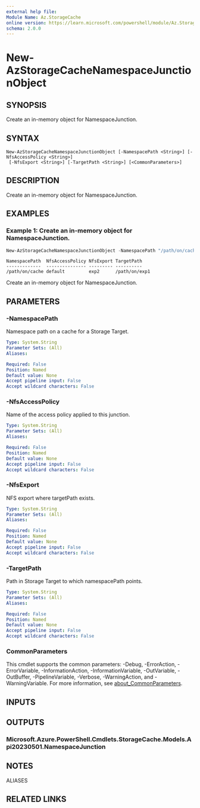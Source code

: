 ```yaml
---
external help file:
Module Name: Az.StorageCache
online version: https://learn.microsoft.com/powershell/module/Az.StorageCache/new-AzStorageCacheNamespaceJunctionObject
schema: 2.0.0
---
```


# New-AzStorageCacheNamespaceJunctionObject

## SYNOPSIS
Create an in-memory object for NamespaceJunction.

## SYNTAX

```
New-AzStorageCacheNamespaceJunctionObject [-NamespacePath <String>] [-NfsAccessPolicy <String>]
 [-NfsExport <String>] [-TargetPath <String>] [<CommonParameters>]
```

## DESCRIPTION
Create an in-memory object for NamespaceJunction.

## EXAMPLES

### Example 1: Create an in-memory object for NamespaceJunction.
```powershell
New-AzStorageCacheNamespaceJunctionObject -NamespacePath "/path/on/cache" -NfsAccessPolicy "default" -NfsExport "exp2" -TargetPath "/path/on/exp1"
```

```output
NamespacePath  NfsAccessPolicy NfsExport TargetPath
-------------  --------------- --------- ----------
/path/on/cache default         exp2      /path/on/exp1
```

Create an in-memory object for NamespaceJunction.

## PARAMETERS

### -NamespacePath
Namespace path on a cache for a Storage Target.

```yaml
Type: System.String
Parameter Sets: (All)
Aliases:

Required: False
Position: Named
Default value: None
Accept pipeline input: False
Accept wildcard characters: False
```

### -NfsAccessPolicy
Name of the access policy applied to this junction.

```yaml
Type: System.String
Parameter Sets: (All)
Aliases:

Required: False
Position: Named
Default value: None
Accept pipeline input: False
Accept wildcard characters: False
```

### -NfsExport
NFS export where targetPath exists.

```yaml
Type: System.String
Parameter Sets: (All)
Aliases:

Required: False
Position: Named
Default value: None
Accept pipeline input: False
Accept wildcard characters: False
```

### -TargetPath
Path in Storage Target to which namespacePath points.

```yaml
Type: System.String
Parameter Sets: (All)
Aliases:

Required: False
Position: Named
Default value: None
Accept pipeline input: False
Accept wildcard characters: False
```

### CommonParameters
This cmdlet supports the common parameters: -Debug, -ErrorAction, -ErrorVariable, -InformationAction, -InformationVariable, -OutVariable, -OutBuffer, -PipelineVariable, -Verbose, -WarningAction, and -WarningVariable. For more information, see [about_CommonParameters](http://go.microsoft.com/fwlink/?LinkID=113216).

## INPUTS

## OUTPUTS

### Microsoft.Azure.PowerShell.Cmdlets.StorageCache.Models.Api20230501.NamespaceJunction

## NOTES

ALIASES

## RELATED LINKS


